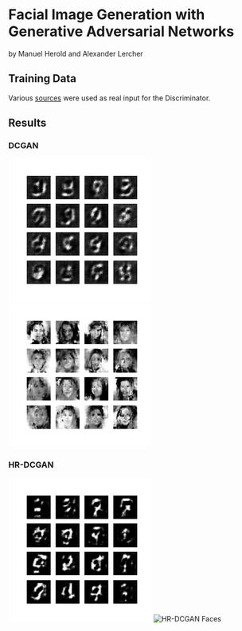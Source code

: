 # Facial Image Generation with Generative Adversarial Networks
by Manuel Herold and Alexander Lercher

## Training Data
Various [sources](training_images/readme.md) were used as real input for the Discriminator.

## Results
### DCGAN
![DCGAN MNIST](gan/models/mnist/dcgan/progress.gif)
![DCGAN Faces](gan/models/faces/dcgan/progress.gif)

### HR-DCGAN
![HR-DCGAN MNIST](gan/models/mnist/hr_dcgan/progress.gif)
![HR-DCGAN Faces](gan/models/faces/hr_dcgan/progress.gif)
